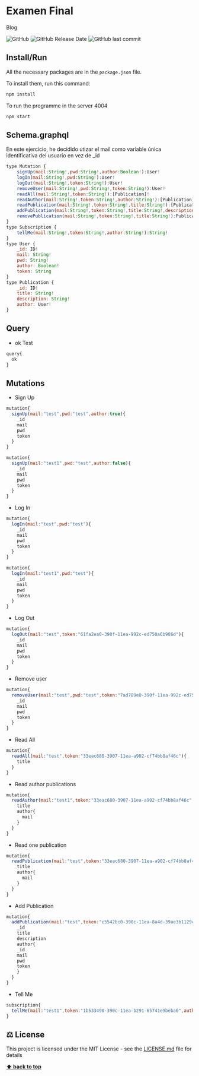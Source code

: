 # Examen Final

Blog

![GitHub](https://img.shields.io/github/license/lfresnog/Blog_ExamenFinal)
![GitHub Release Date](https://img.shields.io/github/release-date/lfresnog/Blog_ExamenFinal)
![GitHub last commit](https://img.shields.io/github/last-commit/lfresnog/Blog_ExamenFinal)

## Install/Run

All the necessary packages are in the `package.json` file.

To install them, run this command:

```js
npm install
```

To run the programme in the server 4004

```js
npm start
```

## Schema.graphql
En este ejercicio, he decidido utizar el mail como variable única identificativa del usuario en vez de _id

```js
type Mutation {
    signUp(mail:String!,pwd:String!,author:Boolean!):User!
    logIn(mail:String!,pwd:String!):User!
    logOut(mail:String!,token:String!):User!
    removeUser(mail:String!,pwd:String!,token:String!):User!
    readAll(mail:String!,token:String!):[Publication]!
    readAuthor(mail:String!,token:String!,author:String!):[Publication]!
    readPublication(mail:String!,token:String!,title:String!):[Publication]!
    addPublication(mail:String!,token:String!,title:String!,description:String!):Publication!
    removePublication(mail:String!,token:String!,title:String!):Publication!
}
type Subscription {
    tellMe(mail:String!,token:String!,author:String!):String!
}
type User {
    _id: ID!
    mail: String!
    pwd: String!
    author: Boolean!
    token: String
}
type Publication {
    _id: ID!
    title: String!
    description: String!
    author: User!
}
```

## Query

- ok Test

```js
query{
  ok
}
```

## Mutations

- Sign Up

```js
mutation{
  signUp(mail:"test",pwd:"test",author:true){
    _id
    mail
    pwd
    token
  }
}

mutation{
  signUp(mail:"test1",pwd:"test",author:false){
    _id
    mail
    pwd
    token
  }
}
```

- Log In

```js
mutation{
  logIn(mail:"test",pwd:"test"){
    _id
    mail
    pwd
    token
  }
}

mutation{
  logIn(mail:"test1",pwd:"test"){
    _id
    mail
    pwd
    token
  }
}
```

- Log Out

```js
mutation{
  logOut(mail:"test",token:"61fa2ea0-390f-11ea-992c-ed750a6b986d"){
    _id
    mail
    pwd
    token
  }
}
```

- Remove user

```js
mutation{
  removeUser(mail:"test",pwd:"test",token:"7ad789e0-390f-11ea-992c-ed750a6b986d"){
    _id
    mail
    pwd
    token
  }
}
```

- Read All

```js
mutation{
  readAll(mail:"test",token:"33eac680-3907-11ea-a902-cf74bb8af46c"){
    title
  }
}
```

- Read author publications

```js
mutation{
  readAuthor(mail:"test1",token:"33eac680-3907-11ea-a902-cf74bb8af46c",author:"test"){
    title
    author{
      mail
    }
  }
}
```

- Read one publication

```js
mutation{
  readPublication(mail:"test",token:"33eac680-3907-11ea-a902-cf74bb8af46c",title:"test"){
    title
    author{
      mail
    }
  }
}
```

- Add Publication

```js
mutation{
  addPublication(mail:"test",token:"c5542bc0-390c-11ea-8a4d-39ae3b1129ce",title:"test",description:"test"){
    _id
    title
    description
    author{
    _id
    mail
    pwd
    token
    }
  }
}
```

- Tell Me

```js
subscription{
  tellMe(mail:"test1",token:"1b533490-390c-11ea-b291-65741e9beba6",author:"test")
}
```

## ⚖️ License

This project is licensed under the MIT License - see the [LICENSE.md](https://github.com/JaimeDordio/rickymorty/blob/master/LICENSE) file for details

**[⬆ back to top](#features)**
